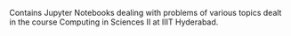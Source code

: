 Contains Jupyter Notebooks dealing with problems of various topics dealt in the course Computing in Sciences II at IIIT Hyderabad.
